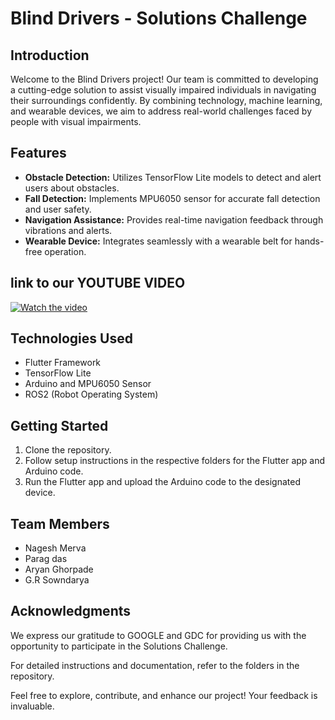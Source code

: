 # Blind Drivers - Solutions Challenge

## Introduction
Welcome to the Blind Drivers project! Our team is committed to developing a cutting-edge solution to assist visually impaired individuals in navigating their surroundings confidently. By combining technology, machine learning, and wearable devices, we aim to address real-world challenges faced by people with visual impairments.

## Features
- **Obstacle Detection:** Utilizes TensorFlow Lite models to detect and alert users about obstacles.
- **Fall Detection:** Implements MPU6050 sensor for accurate fall detection and user safety.
- **Navigation Assistance:** Provides real-time navigation feedback through vibrations and alerts.
- **Wearable Device:** Integrates seamlessly with a wearable belt for hands-free operation.
## link to our YOUTUBE VIDEO 
[![Watch the video](https://img.youtube.com/vi/)](https://www.youtube.com/watch?v=NJTRAVWQiGo)


## Technologies Used
- Flutter Framework
- TensorFlow Lite
- Arduino and MPU6050 Sensor
- ROS2 (Robot Operating System)

## Getting Started
1. Clone the repository.
2. Follow setup instructions in the respective folders for the Flutter app and Arduino code.
3. Run the Flutter app and upload the Arduino code to the designated device.

## Team Members
- Nagesh Merva
- Parag das
- Aryan Ghorpade
- G.R Sowndarya

## Acknowledgments
We express our gratitude to GOOGLE and GDC for providing us with the opportunity to participate in the Solutions Challenge.

For detailed instructions and documentation, refer to the folders in the repository.

Feel free to explore, contribute, and enhance our project! Your feedback is invaluable.
